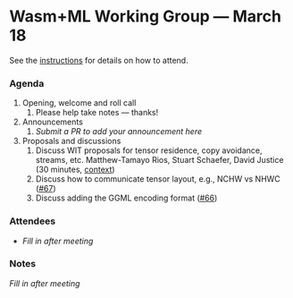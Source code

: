 # Wasm+ML Working Group &mdash; March 18

See the [instructions](../README.md) for details on how to attend.

### Agenda

1. Opening, welcome and roll call
    1. Please help take notes &mdash; thanks!
1. Announcements
    1. _Submit a PR to add your announcement here_
1. Proposals and discussions
    1. Discuss WIT proposals for tensor residence, copy avoidance, streams, etc. Matthew-Tamayo
       Rios, Stuart Schaefer, David Justice (30 minutes, [context])
    1. Discuss how to communicate tensor layout, e.g., NCHW vs NHWC ([#67])
    1. Discuss adding the GGML encoding format ([#66])

[context]: ./ML-03-04.md
[#67]: https://github.com/WebAssembly/wasi-nn/issues/67
[#66]: https://github.com/WebAssembly/wasi-nn/issues/66

### Attendees

- _Fill in after meeting_

### Notes

_Fill in after meeting_
